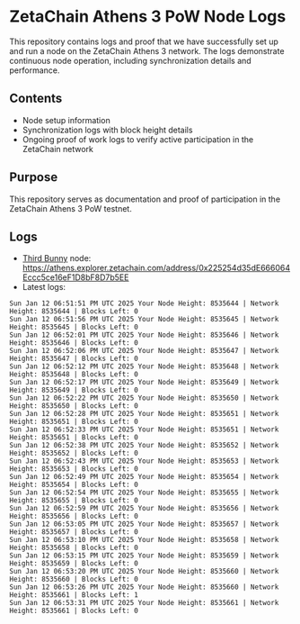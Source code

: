# ZetaChain Athens 3 PoW Node Logs
This repository contains logs and proof that we have successfully set up and run a node on the ZetaChain Athens 3 network. The logs demonstrate continuous node operation, including synchronization details and performance.

## Contents
- Node setup information
- Synchronization logs with block height details
- Ongoing proof of work logs to verify active participation in the ZetaChain network

## Purpose
This repository serves as documentation and proof of participation in the ZetaChain Athens 3 PoW testnet.

## Logs

- [Third Bunny](https://thirdbunny.xyz/) node: https://athens.explorer.zetachain.com/address/0x225254d35dE666064Eccc5ce16eF1D8bF8D7b5EE
- Latest logs:
```
Sun Jan 12 06:51:51 PM UTC 2025 Your Node Height: 8535644 | Network Height: 8535644 | Blocks Left: 0
Sun Jan 12 06:51:56 PM UTC 2025 Your Node Height: 8535645 | Network Height: 8535645 | Blocks Left: 0
Sun Jan 12 06:52:01 PM UTC 2025 Your Node Height: 8535646 | Network Height: 8535646 | Blocks Left: 0
Sun Jan 12 06:52:06 PM UTC 2025 Your Node Height: 8535647 | Network Height: 8535647 | Blocks Left: 0
Sun Jan 12 06:52:12 PM UTC 2025 Your Node Height: 8535648 | Network Height: 8535648 | Blocks Left: 0
Sun Jan 12 06:52:17 PM UTC 2025 Your Node Height: 8535649 | Network Height: 8535649 | Blocks Left: 0
Sun Jan 12 06:52:22 PM UTC 2025 Your Node Height: 8535650 | Network Height: 8535650 | Blocks Left: 0
Sun Jan 12 06:52:28 PM UTC 2025 Your Node Height: 8535651 | Network Height: 8535651 | Blocks Left: 0
Sun Jan 12 06:52:33 PM UTC 2025 Your Node Height: 8535651 | Network Height: 8535651 | Blocks Left: 0
Sun Jan 12 06:52:38 PM UTC 2025 Your Node Height: 8535652 | Network Height: 8535652 | Blocks Left: 0
Sun Jan 12 06:52:43 PM UTC 2025 Your Node Height: 8535653 | Network Height: 8535653 | Blocks Left: 0
Sun Jan 12 06:52:49 PM UTC 2025 Your Node Height: 8535654 | Network Height: 8535654 | Blocks Left: 0
Sun Jan 12 06:52:54 PM UTC 2025 Your Node Height: 8535655 | Network Height: 8535655 | Blocks Left: 0
Sun Jan 12 06:52:59 PM UTC 2025 Your Node Height: 8535656 | Network Height: 8535656 | Blocks Left: 0
Sun Jan 12 06:53:05 PM UTC 2025 Your Node Height: 8535657 | Network Height: 8535657 | Blocks Left: 0
Sun Jan 12 06:53:10 PM UTC 2025 Your Node Height: 8535658 | Network Height: 8535658 | Blocks Left: 0
Sun Jan 12 06:53:15 PM UTC 2025 Your Node Height: 8535659 | Network Height: 8535659 | Blocks Left: 0
Sun Jan 12 06:53:20 PM UTC 2025 Your Node Height: 8535660 | Network Height: 8535660 | Blocks Left: 0
Sun Jan 12 06:53:26 PM UTC 2025 Your Node Height: 8535660 | Network Height: 8535661 | Blocks Left: 1
Sun Jan 12 06:53:31 PM UTC 2025 Your Node Height: 8535661 | Network Height: 8535661 | Blocks Left: 0
```
